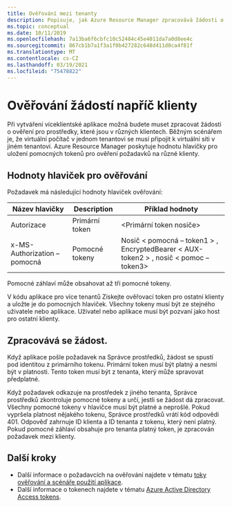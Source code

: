 ```yaml
---
title: Ověřování mezi tenanty
description: Popisuje, jak Azure Resource Manager zpracovává žádosti o ověření napříč klienty.
ms.topic: conceptual
ms.date: 10/11/2019
ms.openlocfilehash: 7a13ba6f6cbfc10c52484c45e4011da7a0d8ee4c
ms.sourcegitcommit: 867cb1b7a1f3a1f0b427282c648d411d0ca4f81f
ms.translationtype: MT
ms.contentlocale: cs-CZ
ms.lasthandoff: 03/19/2021
ms.locfileid: "75478822"
---
```

# <a name="authenticate-requests-across-tenants"></a>Ověřování žádostí napříč klienty

Při vytváření víceklientské aplikace možná budete muset zpracovat žádosti o ověření pro prostředky, které jsou v různých klientech. Běžným scénářem je, že virtuální počítač v jednom tenantovi se musí připojit k virtuální síti v jiném tenantovi. Azure Resource Manager poskytuje hodnotu hlavičky pro uložení pomocných tokenů pro ověření požadavků na různé klienty.

## <a name="header-values-for-authentication"></a>Hodnoty hlaviček pro ověřování

Požadavek má následující hodnoty hlaviček ověřování:

| Název hlavičky | Description | Příklad hodnoty |
| ----------- | ----------- | ------------ |
| Autorizace | Primární token | &lt;Primární token nosiče&gt; |
| x-MS-Authorization – pomocná | Pomocné tokeny | Nosič &lt; pomocná – token1 &gt; , EncryptedBearer &lt; AUX-token2 &gt; , nosič &lt; pomoc – token3&gt; |

Pomocné záhlaví může obsahovat až tři pomocné tokeny. 

V kódu aplikace pro více tenantů Získejte ověřovací token pro ostatní klienty a uložte je do pomocných hlaviček. Všechny tokeny musí být ze stejného uživatele nebo aplikace. Uživatel nebo aplikace musí být pozvaní jako host pro ostatní klienty.

## <a name="processing-the-request"></a>Zpracovává se žádost.

Když aplikace pošle požadavek na Správce prostředků, žádost se spustí pod identitou z primárního tokenu. Primární token musí být platný a nesmí být v platnosti. Tento token musí být z tenanta, který může spravovat předplatné.

Když požadavek odkazuje na prostředek z jiného tenanta, Správce prostředků zkontroluje pomocné tokeny a určí, jestli se žádost dá zpracovat. Všechny pomocné tokeny v hlavičce musí být platné a neprošlé. Pokud vypršela platnost nějakého tokenu, Správce prostředků vrátí kód odpovědi 401. Odpověď zahrnuje ID klienta a ID tenanta z tokenu, který není platný. Pokud pomocné záhlaví obsahuje pro tenanta platný token, je zpracován požadavek mezi klienty.

## <a name="next-steps"></a>Další kroky

* Další informace o požadavcích na ověřování najdete v tématu [toky ověřování a scénáře použití aplikace](../../active-directory/develop/authentication-flows-app-scenarios.md).
* Další informace o tokenech najdete v tématu [Azure Active Directory Access tokens](../../active-directory/develop/access-tokens.md).
